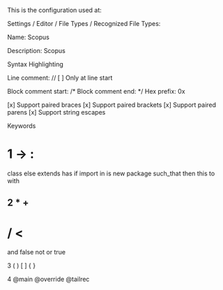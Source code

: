This is the configuration used at:

Settings / Editor / File Types / Recognized File Types:

Name: Scopus

Description: Scopus

Syntax Highlighting

  Line comment: //
  [ ] Only at line start

  Block comment start: /*
  Block comment end: */
  Hex prefix: 0x

  [x] Support paired braces
  [x] Support paired brackets
  [x] Support paired parens
  [x] Support string escapes

Keywords

1
  ->
  :
  =
  class
  else
  extends
  has
  if
  import
  in
  is
  new
  package
  such_that
  then
  this
  to
  with

2
  *
  +
  -
  /
  <
  ==
  >
  and
  false
  not
  or
  true

3
  (
  )
  [
  ]
  {
  }

4
  @main
  @override
  @tailrec


